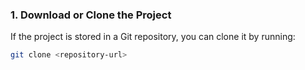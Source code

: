 ### 1. Download or Clone the Project

If the project is stored in a Git repository, you can clone it by running:

```bash
git clone <repository-url>
```
